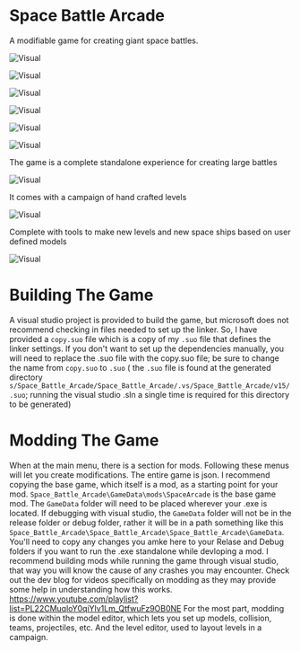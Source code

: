 # Space Battle Arcade
A modifiable game for creating giant space battles.

![Visual](https://i.imgur.com/ndGVoTG.gif)

![Visual](https://imgur.com/xq0D1Kx.gif)

![Visual](https://i.imgur.com/xjBQwhA.gif)

![Visual](https://i.imgur.com/ishMFt9.gif)

![Visual](https://i.imgur.com/AWMKagm.gif)

![Visual](https://i.imgur.com/wCD2pcW.gif)


The game is a complete standalone experience for creating large battles

![Visual](https://i.imgur.com/QvbLuze.jpg)

It comes with a campaign of hand crafted levels

![Visual](https://i.imgur.com/wzuRuWd.jpg)

Complete with tools to make new levels and new space ships based on user defined models

![Visual](https://i.imgur.com/DN7lkvh.jpg)


# Building The Game

A visual studio project is provided to build the game, but microsoft does not recommend checking in files needed to set up the linker. So, I have provided a `copy.suo` file which is a copy of my `.suo` file that defines the linker settings. 
If you don't want to set up the dependencies manually, you will need to replace the .suo file with the copy.suo file; be sure to change the name from `copy.suo` to `.suo` ( the `.suo` file is found at the generated directory `s/Space_Battle_Arcade/Space_Battle_Arcade/.vs/Space_Battle_Arcade/v15/.suo`; running the visual studio .sln a single time is required for this directory to be generated)


# Modding The Game

When at the main menu, there is a section for mods. Following these menus will let you create modifications. The entire game is json. I recommend copying the base game, which itself is a mod, as a starting point for your mod.  `Space_Battle_Arcade\GameData\mods\SpaceArcade` is the base game mod.
The `GameData` folder will need to be placed wherever your .exe is located. If debugging with visual studio, the `GameData` folder will not be in the release folder or debug folder, rather it will be in a path something like this `Space_Battle_Arcade\Space_Battle_Arcade\Space_Battle_Arcade\GameData`. You'll need to copy any changes you amke here to your Relase and Debug folders if you want to run the .exe standalone while devloping a mod. I recommend building mods while running the game through visual studio, that way you will know the cause of any crashes you may encounter.
Check out the dev blog for videos specifically on modding as they may provide some help in understanding how this works. https://www.youtube.com/playlist?list=PL22CMuqloY0qiYlv1Lm_QtfwuFz9OB0NE For the most part, modding is done within the model editor, which lets you set up models, collision, teams, projectiles, etc. And the level editor, used to layout levels in a campaign. 

